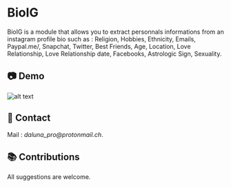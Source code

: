 # BioIG
BioIG is a module that allows you to extract personnals informations from an instagram profile bio such as : Religion, Hobbies, Ethnicity, Emails, Paypal.me/, Snapchat, Twitter, Best Friends, Age, Location, Love Relationship, Love Relationship date, Facebooks, Astrologic Sign, Sexuality.

## 📷 Demo
![alt text](https://images-ext-1.discordapp.net/external/pyjWbOcVEiv-VOzrw-UvzX0sV5fT4pVnAPeIiTbo2xY/https/pbs.twimg.com/media/Ev034bhXEAsNDLg.png%3Alarge)

##  📝 Contact
Mail : _daluna_pro@protonmail.ch_.

## 📚 Contributions
All suggestions are welcome.
